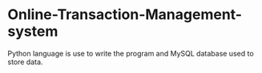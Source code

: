 # Online-Transaction-Management-system

Python language is use to write the program and MySQL database used to store data.

